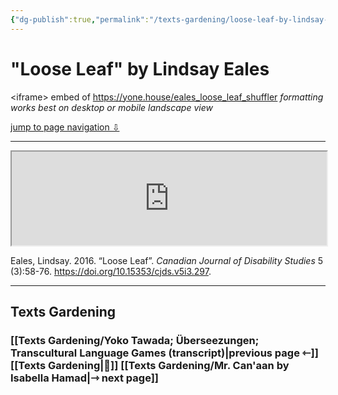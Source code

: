 ```yaml
---
{"dg-publish":true,"permalink":"/texts-gardening/loose-leaf-by-lindsay-eales/"}
---
```



# "Loose Leaf" by Lindsay Eales

&lt;iframe&gt; embed of https://yone.house/eales_loose_leaf_shuffler
*formatting works best on desktop or mobile landscape view*

<a id="jump-to-nav" tab-index="1" href="#texts-gardening">jump to page navigation ⇩</a>

---

<iframe id="loose-leaf" style="width: 100%" src="https://yone.house/eales_loose_leaf_shuffler"></iframe>

<script>
  function resizeIframe() {
    const iframe = document.getElementById("loose-leaf");
    if (iframe.contentWindow && iframe.contentWindow.document.body) {
      iframe.style.height = iframe.contentWindow.document.body.scrollHeight + "px";
    }
  }
  
  document.getElementById("loose-leaf").addEventListener("load", resizeIframe);
</script>

Eales, Lindsay. 2016. “Loose Leaf”. _Canadian Journal of Disability Studies_ 5 (3):58-76. https://doi.org/10.15353/cjds.v5i3.297.

---

## Texts Gardening
### [[Texts Gardening/Yoko Tawada; Überseezungen; Transcultural Language Games (transcript)\|previous page ⇽]] [[Texts Gardening\|📖]] [[Texts Gardening/Mr. Can'aan by Isabella Hamad\|⇾ next page]]

